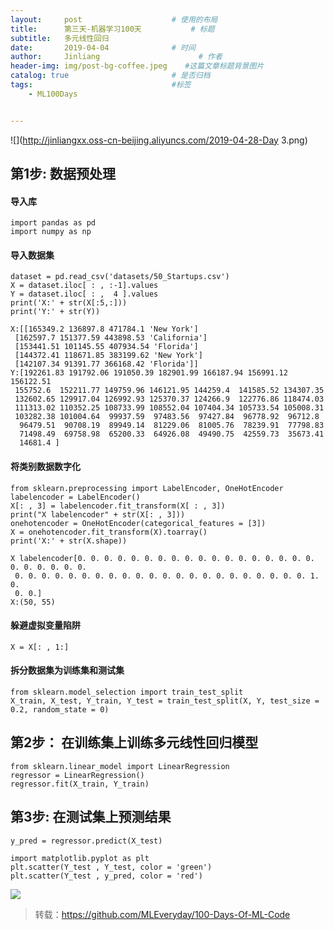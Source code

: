 ```yaml
---
layout:     post                    # 使用的布局
title:      第三天-机器学习100天           # 标题 
subtitle:   多元线性回归
date:       2019-04-04              # 时间
author:     Jinliang                      # 作者
header-img: img/post-bg-coffee.jpeg    #这篇文章标题背景图片
catalog: true                       # 是否归档
tags:                               #标签
    - ML100Days


---
```


![](http://jinliangxx.oss-cn-beijing.aliyuncs.com/2019-04-28-Day 3.png)

## 第1步: 数据预处理

#### 导入库

```
import pandas as pd
import numpy as np
```



#### 导入数据集

```
dataset = pd.read_csv('datasets/50_Startups.csv')
X = dataset.iloc[ : , :-1].values
Y = dataset.iloc[ : ,  4 ].values
print('X:' + str(X[:5,:]))
print('Y:' + str(Y))
```

<!---->

```
X:[[165349.2 136897.8 471784.1 'New York']
 [162597.7 151377.59 443898.53 'California']
 [153441.51 101145.55 407934.54 'Florida']
 [144372.41 118671.85 383199.62 'New York']
 [142107.34 91391.77 366168.42 'Florida']]
Y:[192261.83 191792.06 191050.39 182901.99 166187.94 156991.12 156122.51
 155752.6  152211.77 149759.96 146121.95 144259.4  141585.52 134307.35
 132602.65 129917.04 126992.93 125370.37 124266.9  122776.86 118474.03
 111313.02 110352.25 108733.99 108552.04 107404.34 105733.54 105008.31
 103282.38 101004.64  99937.59  97483.56  97427.84  96778.92  96712.8
  96479.51  90708.19  89949.14  81229.06  81005.76  78239.91  77798.83
  71498.49  69758.98  65200.33  64926.08  49490.75  42559.73  35673.41
  14681.4 ]
```

#### 将类别数据数字化

```
from sklearn.preprocessing import LabelEncoder, OneHotEncoder
labelencoder = LabelEncoder()
X[: , 3] = labelencoder.fit_transform(X[ : , 3])
print("X labelencoder" + str(X[: , 3]))
onehotencoder = OneHotEncoder(categorical_features = [3])
X = onehotencoder.fit_transform(X).toarray()
print('X:' + str(X.shape))
```

<!---->

```
X labelencoder[0. 0. 0. 0. 0. 0. 0. 0. 0. 0. 0. 0. 0. 0. 0. 0. 0. 0. 0. 0. 0. 0. 0. 0.
 0. 0. 0. 0. 0. 0. 0. 0. 0. 0. 0. 0. 0. 0. 0. 0. 0. 0. 0. 0. 0. 0. 1. 0.
 0. 0.]
X:(50, 55)
```

#### 躲避虚拟变量陷阱

```
X = X[: , 1:]
```



#### 拆分数据集为训练集和测试集

```
from sklearn.model_selection import train_test_split
X_train, X_test, Y_train, Y_test = train_test_split(X, Y, test_size = 0.2, random_state = 0)
```

## 第2步： 在训练集上训练多元线性回归模型

```
from sklearn.linear_model import LinearRegression
regressor = LinearRegression()
regressor.fit(X_train, Y_train)
```

## 第3步: 在测试集上预测结果

```
y_pred = regressor.predict(X_test)

import matplotlib.pyplot as plt
plt.scatter(Y_test , Y_test, color = 'green')
plt.scatter(Y_test , y_pred, color = 'red')
```

![](http://jinliangxx.oss-cn-beijing.aliyuncs.com/2019-04-28-055123.png)

> 转载：<https://github.com/MLEveryday/100-Days-Of-ML-Code>

